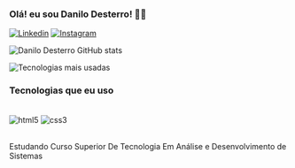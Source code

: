 ### Olá! eu sou Danilo Desterro! 👋🏻
[![Linkedin](https://img.shields.io/badge/LinkedIn-0077B5?style=for-the-badge&logo=linkedin&logoColor=white)](https://www.linkedin.com/in/danilo-barbosa-do-desterro-b51a06247/)
[![Instagram](https://img.shields.io/badge/Instagram-E4405F?style=for-the-badge&logo=instagram&logoColor=white)](https://www.instagram.com/danilodesterrodev/)

![Danilo Desterro GitHub stats](https://github-readme-stats.vercel.app/api?username=DaniloDesterro&show_icons=true&theme=dark)

![Tecnologias mais usadas](https://github-readme-stats.vercel.app/api/top-langs/?username=DaniloDesterro&hide_progress=true)

### Tecnologias que eu uso
<div style="display: inline_block"><br/> 
    <img align="center" alt="html5" src="https://img.shields.io/badge/HTML5-E34F26?style=for-the-badge&logo=html5&logoColor=white" />
    <img align="center" alt="css3" src="https://img.shields.io/badge/CSS3-1572B6?style=for-the-badge&logo=css3&logoColor=white" />
</div><br/>

Estudando Curso Superior De Tecnologia Em Análise e Desenvolvimento de Sistemas


